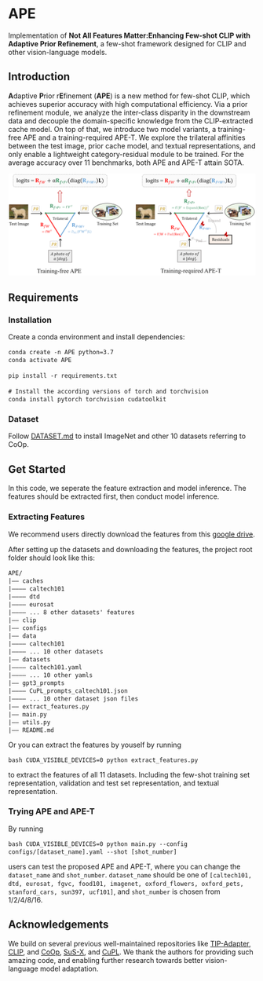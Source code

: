# APE

Implementation of **Not All Features Matter:Enhancing Few-shot CLIP with Adaptive Prior Refinement**, a few-shot framework designed for CLIP and other vision-language models.

## Introduction
**A**daptive **P**rior r**E**finement (**APE**) is a new method for few-shot CLIP, which achieves superior accuracy with high computational efficiency. Via a prior refinement module, we analyze the inter-class disparity in the downstream data and decouple the domain-specific knowledge from the CLIP-extracted cache model. On top of that, we introduce two model variants, a training-free APE and a training-required APE-T. We explore the trilateral affinities between the test image, prior cache model, and textual representations, and only enable a lightweight category-residual module to be trained. For the average accuracy over 11 benchmarks, both APE and APE-T attain SOTA.

<div align="center">
  <img width=900 src="framework.png"/>
</div>

## Requirements
### Installation
Create a conda environment and install dependencies:
```
conda create -n APE python=3.7
conda activate APE

pip install -r requirements.txt

# Install the according versions of torch and torchvision
conda install pytorch torchvision cudatoolkit
```

### Dataset
Follow [DATASET.md](https://github.com/gaopengcuhk/Tip-Adapter/blob/main/DATASET.md) to install ImageNet and other 10 datasets referring to CoOp.

## Get Started
In this code, we seperate the feature extraction and model inference. The features should be extracted first, then conduct model inference.

### Extracting Features
We recommend users directly download the features from this [google drive](https://drive.google.com/drive/folders/196KIUYjjCmccn5fuH_ztO55FLzOAIT9_?usp=sharing).

After setting up the datasets and downloading the features, the project root folder should look like this:
```
APE/
|–– caches
|–––– caltech101
|–––– dtd
|–––– eurosat
|–––– ... 8 other datasets' features
|–– clip
|–– configs
|–– data
|–––– caltech101
|–––– ... 10 other datasets
|–– datasets
|–––– caltech101.yaml
|–––– ... 10 other yamls
|–– gpt3_prompts
|–––– CuPL_prompts_caltech101.json
|–––– ... 10 other dataset json files
|–– extract_features.py
|–– main.py
|–– utils.py
|–– README.md
```

Or you can extract the features by youself by running 
```
bash CUDA_VISIBLE_DEVICES=0 python extract_features.py
```
to extract the features of all 11 datasets. Including the few-shot training set representation, validation and test set representation, and textual representation.

### Trying APE and APE-T
By running
```
bash CUDA_VISIBLE_DEVICES=0 python main.py --config configs/[dataset_name].yaml --shot [shot_number]
```
users can test the proposed APE and APE-T, where you can change the `dataset_name` and `shot_number`. `dataset_name` should be one of `[caltech101, dtd, eurosat, fgvc, food101, imagenet, oxford_flowers, oxford_pets, stanford_cars, sun397, ucf101]`, and `shot_number` is chosen from 1/2/4/8/16.


## Acknowledgements
We build on several previous well-maintained repositories like [TIP-Adapter](https://github.com/gaopengcuhk/Tip-Adapter/), [CLIP](https://github.com/openai/CLIP/tree/main/clip), and [CoOp](https://github.com/KaiyangZhou/CoOp/), [SuS-X](https://github.com/vishaal27/SuS-X), and [CuPL](https://github.com/sarahpratt/CuPL). We thank the authors for providing such amazing code, and enabling further research towards better vision-language model adaptation.
